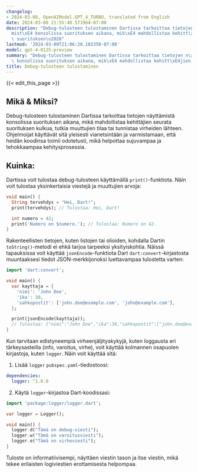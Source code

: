```yaml
---
changelog:
- 2024-03-08, OpenAIModel.GPT_4_TURBO, translated from English
date: 2024-03-08 21:55:40.571964-07:00
description: "Debug-tulosteen tulostaminen Dartissa tarkoittaa tietojen n\xE4ytt\xE4\
  mist\xE4 konsolissa suorituksen aikana, mik\xE4 mahdollistaa kehitt\xE4jien seurata\
  \ suorituksen\u2026"
lastmod: '2024-03-09T21:06:20.183350-07:00'
model: gpt-4-0125-preview
summary: "Debug-tulosteen tulostaminen Dartissa tarkoittaa tietojen n\xE4ytt\xE4mist\xE4\
  \ konsolissa suorituksen aikana, mik\xE4 mahdollistaa kehitt\xE4jien seurata suorituksen\u2026"
title: Debug-tulosteen tulostaminen
---
```


{{< edit_this_page >}}

## Mikä & Miksi?

Debug-tulosteen tulostaminen Dartissa tarkoittaa tietojen näyttämistä konsolissa suorituksen aikana, mikä mahdollistaa kehittäjien seurata suorituksen kulkua, tutkia muuttujien tilaa tai tunnistaa virheiden lähteen. Ohjelmoijat käyttävät sitä yleisesti vianetsintään ja varmistamaan, että heidän koodinsa toimii odotetusti, mikä helpottaa sujuvampaa ja tehokkaampaa kehitysprosessia.

## Kuinka:

Dartissa voit tulostaa debug-tulosteen käyttämällä `print()`-funktiota. Näin voit tulostaa yksinkertaisia viestejä ja muuttujien arvoja:

```dart
void main() {
  String tervehdys = "Hei, Dart!";
  print(tervehdys); // Tulostaa: Hei, Dart!

  int numero = 42;
  print('Numero on $numero.'); // Tulostaa: Numero on 42.
}
```

Rakenteellisten tietojen, kuten listojen tai olioiden, kohdalla Dartin `toString()`-metodi ei ehkä tarjoa tarpeeksi yksityiskohtia. Näissä tapauksissa voit käyttää `jsonEncode`-funktiota Dart `dart:convert`-kirjastosta muuntaaksesi tiedot JSON-merkkijonoksi luettavampaa tulostetta varten:

```dart
import 'dart:convert';

void main() {
  var kayttaja = {
    'nimi': 'John Doe',
    'ika': 30,
    'sahkopostit': ['john.doe@example.com', 'john@example.com'],
  };

  print(jsonEncode(kayttaja));
  // Tulostaa: {"nimi":"John Doe","ika":30,"sahkopostit":["john.doe@example.com","john@example.com"]}
}
```

Kun tarvitaan edistyneempiä virheenjäljityskykyjä, kuten loggausta eri tärkeysasteilla (info, varoitus, virhe), voit käyttää kolmannen osapuolen kirjastoja, kuten `logger`. Näin voit käyttää sitä:

1. Lisää `logger` `pubspec.yaml`-tiedostoosi:

```yaml
dependencies:
  logger: ^1.0.0
```

2. Käytä `logger`-kirjastoa Dart-koodissasi:

```dart
import 'package:logger/logger.dart';

var logger = Logger();

void main() {
  logger.d("Tämä on debug-viesti");
  logger.w("Tämä on varoitusviesti");
  logger.e("Tämä on virheviesti");
}
```

Tuloste on informatiivisempi, näyttäen viestin tason ja itse viestin, mikä tekee erilaisten logiviestien erottamisesta helpompaa.
